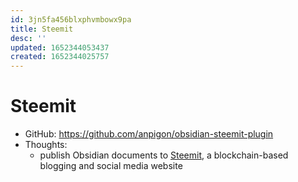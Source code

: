 ```yaml
---
id: 3jn5fa456blxphvmbowx9pa
title: Steemit
desc: ''
updated: 1652344053437
created: 1652344025757
---
```

# Steemit

- GitHub: https://github.com/anpigon/obsidian-steemit-plugin
- Thoughts:
    - publish Obsidian documents to [Steemit](https://steemit.com/), a blockchain-based blogging and social media website